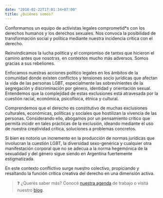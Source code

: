 ```yaml
---
date: "2018-02-22T17:01:34+07:00"
title: ¿Quiénes somos?
---
```


Conformamos un equipo de activistas legales comprometid*s con los derechos humanos y los derechos sexuales. Nos convoca la posibilidad de transformación social y política mediante nuestra incidencia crítica con el derecho.

Reinvindicamos la lucha política y el compromiso de tantxs que hicieron el camino antes que nosotrxs, en contextos mucho más adversos. Somos gracias a sus rebeliones.

Enfocamos nuestras acciones político legales en los ámbitos de la comunidad donde existen conflictos y tensiones socio jurídicas que afectan la vida de las personas LGBT, especialmente las sobrevinientes de la segregación y discriminación por género, identidad y orientación sexual.  Entendemos que la complejidad de estas exclusiones está atravesada por la cuestión racial, económica, psicofísica, étnica y cultural.

Comprendemos que el derecho es constitutivo de muchas exclusiones culturales, económicas, políticas y sociales que hostilizan la vivencia de las personas. Considerando ello, abogamos por un pensamiento crítico que permita incidir en tales prácticas de la exclusión, ideando mediante el uso de nuestra creatividad crítica, soluciones a problemas concretos.

Si bien es notorio un incremento en la producción de normas jurídicas que involucran la cuestión LGBT, la diversidad sexo-genérica y cualquier otra manifestación corporal que no se adecua a la norma hegemónica de la sexualidad y del género sigue siendo en Argentina fuertemente estigmatizada.

En este contexto conflictivo surge nuestro colectivo, propiciando y resaltando la función crítica creativa del derecho en una dimensión activa.

> :question: ¿Querés saber más? Conocé [nuestra agenda](/services/) de trabajo o visitá nuestro [blog](/post/).